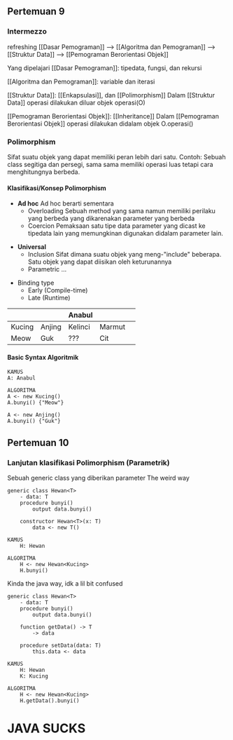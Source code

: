 ## Pertemuan 9

### Intermezzo
refreshing [[Dasar Pemograman]] --> [[Algoritma dan Pemograman]] --> [[Struktur Data]] --> [[Pemograman Berorientasi Objek]]

Yang dipelajari
[[Dasar Pemograman]]: tipedata, fungsi, dan rekursi

[[Algoritma dan Pemograman]]: variable dan iterasi

[[Struktur Data]]: [[Enkapsulasi]], dan [[Polimorphism]]
Dalam [[Struktur Data]] operasi dilakukan diluar objek
operasi(O)

[[Pemograman Berorientasi Objek]]: [[Inheritance]]
Dalam [[Pemograman Berorientasi Objek]] operasi dilakukan didalam objek
O.operasi()

### Polimorphism
Sifat suatu objek yang dapat memiliki peran lebih dari satu.
Contoh:
Sebuah class segitiga dan persegi, sama sama memiliki operasi luas tetapi cara menghitungnya berbeda.

#### Klasifikasi/Konsep Polimorphism

- **Ad hoc**
	Ad hoc berarti sementara
	* Overloading
		Sebuah method yang sama namun memiliki perilaku yang berbeda yang dikarenakan parameter yang berbeda
	* Coercion
		Pemaksaan satu tipe data parameter yang dicast ke tipedata lain yang memungkinan digunakan didalam parameter lain.
* **Universal**
	- Inclusion
		Sifat dimana suatu objek yang meng-"include" beberapa. Satu objek yang dapat diisikan oleh keturunannya
	- Parametric
		...

- Binding type
	- Early (Compile-time)
	- Late (Runtime)




| | |Anabul | ||
|-|-|-|-|-|
|Kucing |Anjing | Kelinci | Marmut||
| Meow   | Guk|  ???| Cit ||

#### Basic Syntax Algoritmik

```
KAMUS
A: Anabul

ALGORITMA
A <- new Kucing()
A.bunyi() {"Meow"}

A <- new Anjing()
A.bunyi() {"Guk"}
```

## Pertemuan 10

### Lanjutan klasifikasi Polimorphism (Parametrik)

Sebuah generic class yang diberikan parameter
The weird way

```
generic class Hewan<T>
	- data: T
	procedure bunyi()
		output data.bunyi()

	constructor Hewan<T>(x: T)
		data <- new T()

```

```
KAMUS
	H: Hewan
	
ALGORITMA
	H <- new Hewan<Kucing>
	H.bunyi()
```

Kinda the java way, idk a lil bit confused

```
generic class Hewan<T>
	- data: T
	procedure bunyi()
		output data.bunyi()

	function getData() -> T
		-> data

	procedure setData(data: T)
		this.data <- data
```

```
KAMUS
	H: Hewan
	K: Kucing
	
ALGORITMA
	H <- new Hewan<Kucing>
	H.getData().bunyi()
```

# JAVA SUCKS

